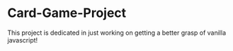 # Card-Game-Project
This project is dedicated in just working on getting a better grasp of vanilla javascript! 
